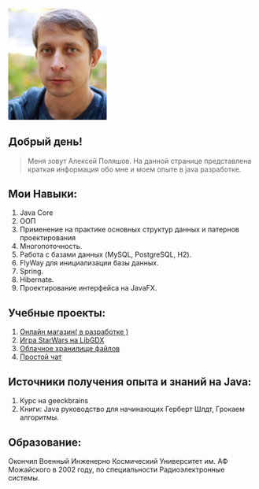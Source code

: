 <img src = "logo.jpg" width=200px>

## Добрый день!
>Меня зовут Алексей Поляшов.
>На данной странице представлена краткая информация обо мне и моем опыте в java разработке.

## Мои Навыки:
1. Java Core
2. ООП
3. Применение на практике основных структур данных и патернов проектирования
4. Многопоточность.
5. Работа с базами данных (MySQL, PostgreSQL, H2).
6. FlyWay для инициализации базы данных.
7. Spring.
8. Hibernate.
9. Проектирование интерфейса на JavaFX.


## Учебные проекты:

1. [Онлайн магазин( в разработке )][1]
2. [Игра StarWars на LibGDX][2]
3. [Облачное хранилище файлов][3]
4. [Простой чат][4]

[1]: https://github.com/alexey-polyashov/OnlineCart/ "Онлайн магазин"
[2]: https://github.com/alexey-polyashov/StarWars/tree/master "Игра StarWars"
[3]: https://github.com/alexey-polyashov/FileCloud "Облачное хранилище файлов"
[4]: https://github.com/alexey-polyashov/Simple-chat "Простой чат"

## Источники получения опыта и знаний на Java:
1. Курс на geeckbrains
2. Книги: Java руководство для начинающих Герберт Шлдт, Грокаем алгоритмы.


## Образование:
Окончил Военный Инженерно Космический Университет им. АФ Можайского в 2002 году, по специальности Радиоэлектронные системы.



